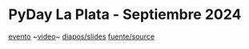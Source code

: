 # PyDay La Plata - Septiembre 2024

[evento](https://eventos.python.org.ar/events/pyday-laplata-2024/)
~[video]()~
[diapos/slides](https://slides.saxa.xyz/slides/pyday_la_plata_2024/slides)
[fuente/source](https://github.com/akielbowicz/pyday-la-plata-2024/)